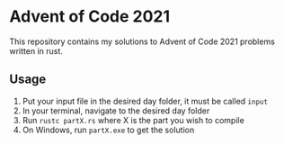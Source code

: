# Advent of Code 2021

This repository contains my solutions to Advent of Code 2021 problems written in rust.

## Usage

1. Put your input file in the desired day folder, it must be called `input`
2. In your terminal, navigate to the desired day folder
3. Run `rustc partX.rs` where X is the part you wish to compile
4. On Windows, run `partX.exe` to get the solution

